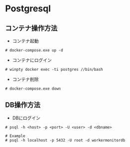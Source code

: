 # Postgresql

## コンテナ操作方法

- コンテナ起動

~~~
# docker-compose.exe up -d
~~~

- コンテナにログイン

~~~
# winpty docker exec -ti postgres //bin/bash
~~~

- コンテナ削除

~~~
# docker-compose.exe down
~~~

## DB操作方法

- DBにログイン

~~~
# psql -h <host> -p <port> -U <user> -d <dbname>

# Example
# psql -h localhost -p 5432 -U root -d workermonitordb
~~~